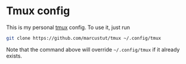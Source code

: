 # Tmux config

This is my personal [tmux](https://github.com/tmux/tmux) config. To use it, just run 

```sh
git clone https://github.com/marcustut/tmux ~/.config/tmux
```

Note that the command above will override `~/.config/tmux` if it already exists.
